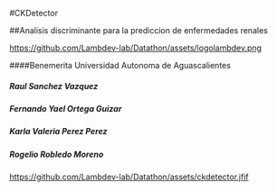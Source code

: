 #CKDetector

##Analisis discriminante para la prediccion de enfermedades renales

https://github.com/Lambdev-lab/Datathon/assets/logolambdev.png

####Benemerita Universidad Autonoma de Aguascalientes

##### Raul Sanchez Vazquez
##### Fernando Yael Ortega Guizar
##### Karla Valeria Perez Perez
##### Rogelio Robledo Moreno

https://github.com/Lambdev-lab/Datathon/assets/ckdetector.jfif